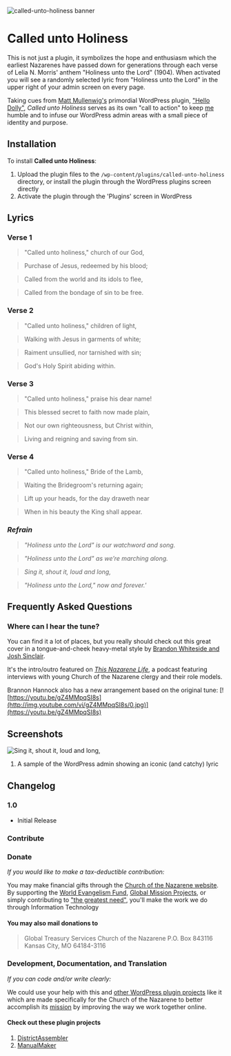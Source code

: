 ![called-unto-holiness banner](https://cloud.githubusercontent.com/assets/16792087/21087460/8c4f2890-bfeb-11e6-9034-3ffa7b501605.jpg)

# Called unto Holiness

This is not just a plugin, it symbolizes the hope and enthusiasm which the earliest Nazarenes have passed down for generations through each verse of Lelia N. Morris' anthem "Holiness unto the Lord" (1904). When activated you will see a randomly selected lyric from "Holiness unto the Lord" in the upper right of your admin screen on every page.

Taking cues from [Matt Mullenwig's](http://ma.tt/ "Check out Matt Mullenwig's blog site") primordial WordPress plugin, ["Hello Dolly"](https://wordpress.org/plugins/hello-dolly/ "Look up 'Hello Dolly' in the WordPress Plugin Directory"), *Called unto Holiness* serves as its own "call to action" to keep [me](https://reubenlillie.com/about/ "Connect with me, Reuben L. Lillie, on my personal blog") humble and to infuse our WordPress admin areas with a small piece of identity and purpose.

## Installation

To install **Called unto Holiness**:

1. Upload the plugin files to the `/wp-content/plugins/called-unto-holiness` directory, or install the plugin through the WordPress plugins screen directly
1. Activate the plugin through the 'Plugins' screen in WordPress

## Lyrics

### Verse 1

> "Called unto holiness," church of our God,

> Purchase of Jesus, redeemed by his blood;

> Called from the world and its idols to flee,

> Called from the bondage of sin to be free.

### Verse 2

> "Called unto holiness," children of light,

> Walking with Jesus in garments of white;

> Raiment unsullied, nor tarnished with sin;

> God's Holy Spirit abiding within.

### Verse 3

> "Called unto holiness," praise his dear name!

> This blessed secret to faith now made plain,

> Not our own righteousness, but Christ within,

> Living and reigning and saving from sin.

### Verse 4

> "Called unto holiness," Bride of the Lamb,

> Waiting the Bridegroom's returning again;

> Lift up your heads, for the day draweth near

> When in his beauty the King shall appear.

### _Refrain_

> _"Holiness unto the Lord" is our watchword and song._

> _"Holiness unto the Lord" as we’re marching along._

> _Sing it, shout it, loud and long,_

> _"Holiness unto the Lord," now and forever.'_

## Frequently Asked Questions

### Where can I hear the tune?

You can find it a lot of places, but you really should check out this great cover in a tongue-and-cheek heavy-metal style by [Brandon Whiteside and Josh Sinclair](https://itunes.apple.com/us/podcast/this-nazarene-life-stories/id1121079907?mt=2# "Available for free on iTunes"). 

It's the intro/outro featured on [_This Nazarene Life_](http://thisnazlife.com "Visit This Nazarene Life's homepage" ), a podcast featuring interviews with young Church of the Nazarene clergy and their role models.

Brannon Hannock also has a new arrangement based on the original tune: [![https://youtu.be/gZ4MMpqSI8s](http://img.youtube.com/vi/gZ4MMpqSI8s/0.jpg)](https://youtu.be/gZ4MMpqSI8s)
 
## Screenshots

![Sing it, shout it, loud and long,](https://cloud.githubusercontent.com/assets/16792087/21087461/8c4fb22e-bfeb-11e6-9b4c-919e0a1de9b8.png)

1. A sample of the WordPress admin showing an iconic (and catchy) lyric

## Changelog

### 1.0
* Initial Release

### Contribute

### Donate

_If you would like to make a tax-deductible contribution:_

You may make financial gifts through the [Church of the Nazarene website](http://nazarene.org/give "Learn how you can give support the mission"). By supporting the [World Evangelism Fund](http://www.nazarene.org/organization/general-treasurer/world-evangelism-fund "Give to the World Evangelism Fund"), [Global Mission Projects](http://nazarene.org/global-mission-projects "Find a Nazarne Global Mission Project to support"), or simply contributing to ["the greatest need"](https://secure2.convio.net/cn/site/Donation2;jsessionid=EC2E3B43BFFA95C422EDECF1924DE32D.app271b?idb=1229441370&df_id=1460&1460.donation=form1 "Give where the need is greatest"), you'll make the work we do through Information Technology 

#### You may also mail donations to

>Global Treasury Services Church of the Nazarene
>P.O. Box 843116
>Kansas City, MO 64184-3116

### Development, Documentation, and Translation

_If you can code and/or write clearly:_

We could use your help with this and [other WordPress plugin projects](https://github.com/reubenlillie "Check out my repos on GitHub") like it which are made specifically for the Church of the Nazarene to better accomplish its [mission](http://www.nazarene.org/mission "The mission of the Church of the Nazarene is to make Christlike disciples in the nations") by improving the way we work together online.

#### Check out these plugin projects

1. [DistrictAssembler](https://github.com/reubenlillie/districtassembler "A WordPress plugin to optimize district operations in the Church of the Nazarene")
1. [ManualMaker](https://github.com/reubenlillie/manualmaker "A plugin to make WordPress into your online manual")
